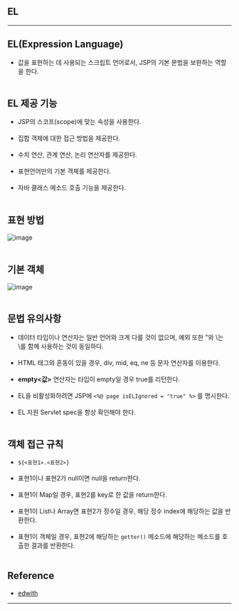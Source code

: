 EL
--

---

EL(Expression Language)
-----------------------

-	값을 표현하는 데 사용되는 스크립트 언어로서, JSP의 기본 문법을 보완하는 역할을 한다.<br><br>

EL 제공 기능
------------

-	JSP의 스코프(scope)에 맞는 속성을 사용한다.<br><br>
-	집합 객체에 대한 접근 방법을 제공한다.<br><br>
-	수치 연산, 관계 연산, 논리 연산자를 제공한다.<br><br>
-	표현언어만의 기본 객체를 제공한다.<br><br>
-	자바 클래스 메소드 호출 기능을 제공한다.<br><br>

표현 방법
---------

![image](https://user-images.githubusercontent.com/56240505/69811767-1cdafd80-1232-11ea-99a2-03c1d6405554.png)<br><br>

기본 객체
---------

![image](https://user-images.githubusercontent.com/56240505/69811823-472cbb00-1232-11ea-9953-f3fac311493d.png)<br><br>

문법 유의사항
-------------

-	데이터 타입이나 연산자는 일반 언어와 크게 다를 것이 없으며, 예외 또한 "와 \는 \를 함께 사용하는 것이 동일하다.<br><br>
-	HTML 태그와 혼동이 있을 경우, div, mid, eq, ne 등 문자 연산자를 이용한다.<br><br>
-	**empty<값>** 연산자는 타입이 empty일 경우 true를 리턴한다.<br><br>
-	EL을 비활성화하려면 JSP에 `<%@ page isELIgnored = "true" %>` 를 명시한다.<br><br>
-	EL 지원 Servlet spec을 항상 확인해야 한다.<br><br>

객체 접근 규칙
--------------

-	`${<표현1>.<표현2>}` <br><br>
-	표현1이나 표현2가 null이면 null을 return한다.<br><br>
-	표현1이 Map일 경우, 표현2를 key로 한 값을 return한다.<br><br>
-	표현1이 List나 Array면 표현2가 정수일 경우, 해당 정수 index에 해당하는 값을 반환한다.<br><br>
-	표현1이 객체일 경우, 표현2에 해당하는 `getter()` 메소드에 해당하는 메소드를 호출한 결과를 반환한다.<br><br>

Reference
---------

-	[edwith](https://www.edwith.org/boostcourse-web/lecture/16714/)

---
